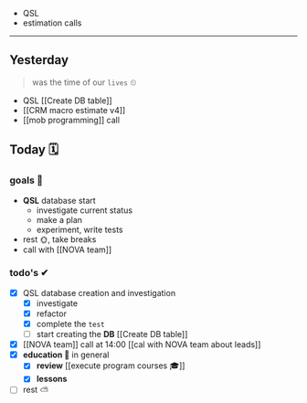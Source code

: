 - QSL
- estimation calls

---
## Yesterday
> was the time of our `lives` ⏲

- QSL [[Create DB table]]
- [[CRM macro estimate v4]]
- [[mob programming]] call

## Today 🗓

### goals 🏴
- **QSL** database start
	- investigate current status
	- make a plan
	- experiment, write tests
- rest 🌞, take breaks
- call with [[NOVA team]]

### todo's ✔
- [x]  QSL database creation and investigation
	- [x] investigate 
	- [x] refactor
	- [x] complete the `test`
	- [ ] start creating the **DB** [[Create DB table]]
- [x] [[NOVA team]] call at 14:00 [[cal with NOVA team about leads]]
- [x] **education 🎒** in general
	- [x] **review** [[execute program courses 🎓]]
	- [x] **lessons**
- [ ] rest ⛅